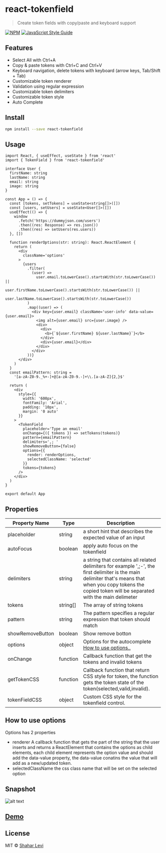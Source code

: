 # react-tokenfield

> Create token fields with copy/paste and keyboard support

[![NPM](https://img.shields.io/npm/v/react-tokenfield.svg)](https://www.npmjs.com/package/react-tokenfield) [![JavaScript Style Guide](https://img.shields.io/badge/code_style-standard-brightgreen.svg)](https://standardjs.com)

## Features

- Select All with Ctrl+A
- Copy & paste tokens with Ctrl+C and Ctrl+V
- Keyboard navigation, delete tokens with keyboard (arrow keys, Tab/Shift + Tab)
- Customizable token renderer
- Validation using regular expression
- Customizable token delimiters
- Customizable token style
- Auto Complete

## Install

```bash
npm install --save react-tokenfield
```

## Usage

```tsx
import React, { useEffect, useState } from 'react'
import { TokenField } from 'react-tokenfield'

interface User {
  firstName: string
  lastName: string
  email: string
  image: string
}

const App = () => {
  const [tokens, setTokens] = useState<string[]>([])
  const [users, setUsers] = useState<User[]>([])
  useEffect(() => {
    window
      .fetch('https://dummyjson.com/users')
      .then((res: Response) => res.json())
      .then((res) => setUsers(res.users))
  }, [])

  function renderOptions(str: string): React.ReactElement {
    return (
      <div
        className='options'
      >
        {users
          .filter(
            (user) =>
              user.email.toLowerCase().startsWith(str.toLowerCase()) ||
              user.firstName.toLowerCase().startsWith(str.toLowerCase()) ||
              user.lastName.toLowerCase().startsWith(str.toLowerCase())
          )
          .map((user) => (
            <div key={user.email} className='user-info' data-value={user.email}>
              <img alt={user.email} src={user.image} />
              <div>
                <div>
                  <b>{`${user.firstName} ${user.lastName}`}</b>
                </div>
                <div>{user.email}</div>
              </div>
            </div>
          ))}
      </div>
    )
  }
  const emailPattern: string =
    '[a-zA-Z0-9._%+-]+@[a-zA-Z0-9.-]+\\.[a-zA-Z]{2,}$'

  return (
    <div
      style={{
        width: '600px',
        fontFamily: 'Arial',
        padding: '10px',
        margin: '0 auto'
      }}
    >
      <TokenField
        placeholder='Type an email'
        onChange={({ tokens }) => setTokens(tokens)}
        pattern={emailPattern}
        delimiters=',; '
        showRemoveButton={false}
        options={{
          render: renderOptions,
          selectedClassName: 'selected'
        }}
        tokens={tokens}
      />
    </div>
  )
}

export default App
```

## Properties


Property Name  | Type |Description
------------- | -------------| -------------
placeholder  | string |a short hint that describes the expected value of an input
autoFocus    |boolean| apply auto focus on the tokenfield
delimiters  |string| a string that contains all related delimiters for example ',;-', the first delimiter is the main delimiter that's means that when you copy tokens the copied token will be separated with the main delimeter
tokens|string[]|The array of string tokens
pattern|string|The pattern specifies a regular expression that token should match
showRemoveButton|boolean|Show remove botton
options|object|Options for the autocomplete [How to use options..](#how-to-use-options)
onChange|function| Callback function that get the tokens and invalid tokens
getTokenCSS|function| Callback function that return CSS style for token, the function gets the token state of the token(selected,valid,invalid).
tokenFieldCSS|object|Custom CSS style for the tokenfield control.


## How to use options
Options has 2 properties
- renderer
  A callback function that gets the part of the string that the user inserts and returns a ReactElement
  that contains the options as child elements, each child element represents the option value and should add the data-value property, the data-value conatins the value that will add as a new/updated token.
- selectedClassName
  the css class name that will be set on the selected option

## Snapshot

![alt text](https://shahar-levi.github.io/react-tokenfield-demo/tokenfield.png)

## [Demo](https://shahar-levi.github.io/react-tokenfield-demo)

## License

MIT © [Shahar Levi](https://github.com/Shahar-Levi)
